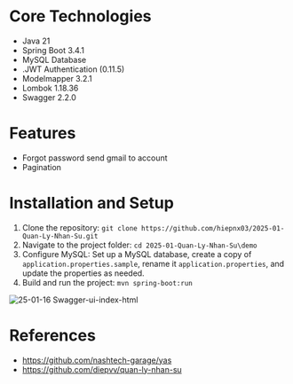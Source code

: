 # Core Technologies
- Java 21
- Spring Boot 3.4.1
- MySQL Database
- .JWT Authentication (0.11.5)
- Modelmapper 3.2.1
- Lombok 1.18.36
- Swagger 2.2.0
  
# Features
- Forgot password send gmail to account
- Pagination
  
# Installation and Setup
1. Clone the repository: `git clone https://github.com/hiepnx03/2025-01-Quan-Ly-Nhan-Su.git`
2. Navigate to the project folder: `cd 2025-01-Quan-Ly-Nhan-Su\demo`
3. Configure MySQL: Set up a MySQL database, create a copy of `application.properties.sample`, rename it `application.properties`, and update the properties as needed.
4. Build and run the project: `mvn spring-boot:run`

![25-01-16 Swagger-ui-index-html](https://github.com/user-attachments/assets/40310fa6-a5e0-4bbe-aabf-238d334483bf)



# References
- https://github.com/nashtech-garage/yas
- https://github.com/diepvv/quan-ly-nhan-su
